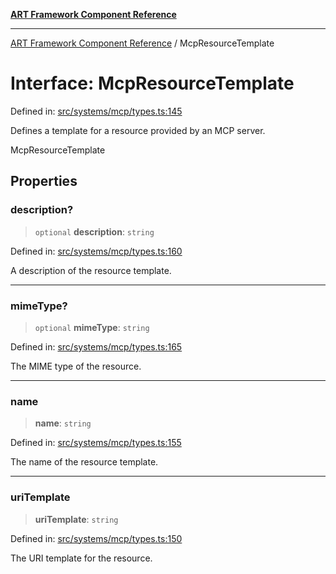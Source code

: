[**ART Framework Component Reference**](../README.md)

***

[ART Framework Component Reference](../README.md) / McpResourceTemplate

# Interface: McpResourceTemplate

Defined in: [src/systems/mcp/types.ts:145](https://github.com/hashangit/ART/blob/1e49ae91e230443ba790ac800658233963b3d60c/src/systems/mcp/types.ts#L145)

Defines a template for a resource provided by an MCP server.

 McpResourceTemplate

## Properties

### description?

> `optional` **description**: `string`

Defined in: [src/systems/mcp/types.ts:160](https://github.com/hashangit/ART/blob/1e49ae91e230443ba790ac800658233963b3d60c/src/systems/mcp/types.ts#L160)

A description of the resource template.

***

### mimeType?

> `optional` **mimeType**: `string`

Defined in: [src/systems/mcp/types.ts:165](https://github.com/hashangit/ART/blob/1e49ae91e230443ba790ac800658233963b3d60c/src/systems/mcp/types.ts#L165)

The MIME type of the resource.

***

### name

> **name**: `string`

Defined in: [src/systems/mcp/types.ts:155](https://github.com/hashangit/ART/blob/1e49ae91e230443ba790ac800658233963b3d60c/src/systems/mcp/types.ts#L155)

The name of the resource template.

***

### uriTemplate

> **uriTemplate**: `string`

Defined in: [src/systems/mcp/types.ts:150](https://github.com/hashangit/ART/blob/1e49ae91e230443ba790ac800658233963b3d60c/src/systems/mcp/types.ts#L150)

The URI template for the resource.
